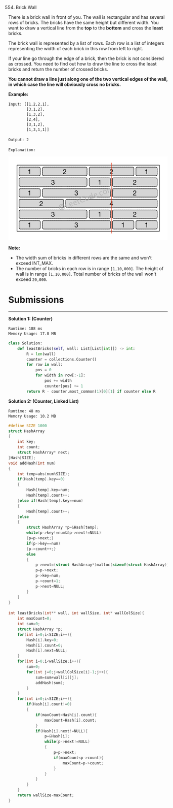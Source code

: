 554. Brick Wall

There is a brick wall in front of you. The wall is rectangular and has several rows of bricks. The bricks have the same height but different width. You want to draw a vertical line from the **top** to the **bottom** and cross the **least** bricks.

The brick wall is represented by a list of rows. Each row is a list of integers representing the width of each brick in this row from left to right.

If your line go through the edge of a brick, then the brick is not considered as crossed. You need to find out how to draw the line to cross the least bricks and return the number of crossed bricks.

**You cannot draw a line just along one of the two vertical edges of the wall, in which case the line will obviously cross no bricks.**

**Example:**
```
Input: [[1,2,2,1],
        [3,1,2],
        [1,3,2],
        [2,4],
        [3,1,2],
        [1,3,1,1]]

Output: 2

Explanation: 
```
![554_brick_wall.png](img/554_brick_wall.png)

**Note:**

* The width sum of bricks in different rows are the same and won't exceed INT_MAX.
* The number of bricks in each row is in range `[1,10,000]`. The height of wall is in range `[1,10,000]`. Total number of bricks of the wall won't exceed `20,000`.

# Submissions
---
**Solution 1: (Counter)**
```
Runtime: 188 ms
Memory Usage: 17.8 MB
```
```python
class Solution:
    def leastBricks(self, wall: List[List[int]]) -> int:
        R = len(wall)
        counter = collections.Counter()
        for row in wall:
            pos = 0
            for width in row[:-1]:
                pos += width
                counter[pos] += 1
        return R - counter.most_common(1)[0][1] if counter else R
```

**Solution 2: (Counter, Linked List)**
```
Runtime: 48 ms
Memory Usage: 10.2 MB
```
```c
#define SIZE 1000   
struct HashArray
{
    int key;
    int count;
    struct HashArray* next;
}Hash[SIZE];       
void addHash(int num)    
{
    int temp=abs(num%SIZE);     
    if(Hash[temp].key==0)
    {
        Hash[temp].key=num;
        Hash[temp].count++;
    }else if(Hash[temp].key==num)
    {
        Hash[temp].count++;     
    }else
    {
        struct HashArray *p=&Hash[temp]; 
        while(p->key!=num&&p->next!=NULL)    
        {p=p->next;}
        if(p->key==num)
        {p->count++;}
        else
        {
            p->next=(struct HashArray*)malloc(sizeof(struct HashArray));
            p=p->next;
            p->key=num;
            p->count=1;
            p->next=NULL;
        }
    }   
}

int leastBricks(int** wall, int wallSize, int* wallColSize){
    int maxCount=0;
    int sum=0;
    struct HashArray *p;
    for(int i=0;i<SIZE;i++){
        Hash[i].key=0;
        Hash[i].count=0;
        Hash[i].next=NULL;
    }
    for(int i=0;i<wallSize;i++){
        sum=0;
        for(int j=0;j<wallColSize[i]-1;j++){
            sum=sum+wall[i][j];
            addHash(sum);
        }
    }
    for(int i=0;i<SIZE;i++){
        if(Hash[i].count!=0)
        {  
            if(maxCount<Hash[i].count){
                maxCount=Hash[i].count;
            }
            if(Hash[i].next!=NULL){
                p=&Hash[i];
                while(p->next!=NULL)    
                {
                    p=p->next;
                    if(maxCount<p->count){
                        maxCount=p->count;
                    }
                }
            }  
        }
    }
    return wallSize-maxCount;
}
```
